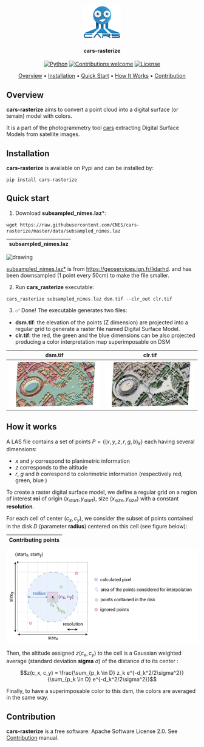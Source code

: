 <div align="center">
  <a href="https://gitlab.cnes.fr/cars/cars_rasterize"><img src="docs/source/images/picto_transparent.png" alt="CARS" title="CARS"  width="20%"></a>

<h4>cars-rasterize</h4>

[![Python](https://img.shields.io/badge/python-v3.8+-blue.svg)](https://www.python.org/downloads/release/python-380/)
[![Contributions welcome](https://img.shields.io/badge/contributions-welcome-orange.svg)](CONTRIBUTING.md)
[![License](https://img.shields.io/badge/License-Apache%202.0-blue.svg)](https://opensource.org/licenses/Apache-2.0/)

<p>
  <a href="#overview">Overview</a> •
  <a href="#installation">Installation</a> •
  <a href="#quick-start">Quick Start</a> •
  <a href="#how-it-works">How It Works</a> •
  <a href="#contribution">Contribution</a>
</p>
</div>

## Overview

**cars-rasterize** aims to convert a point cloud into a digital surface (or terrain) model with colors.

It is a part of the  photogrammetry tool [cars](https://github.com/cnes/cars) extracting Digital Surface Models from satellite images.

## Installation
**cars-rasterize** is available on Pypi and can be installed by:
```
pip install cars-rasterize
```

## Quick start

1. Download **subsampled_nimes.laz***:
```
wget https://raw.githubusercontent.com/CNES/cars-rasterize/master/data/subsampled_nimes.laz
```

subsampled_nimes.laz |
:-------------------------:|
<img src="docs/source/images/nimes.gif" alt="drawing" width="400"/> 

[subsampled_nimes.laz*](./data/subsampled_nimes.laz) is from https://geoservices.ign.fr/lidarhd. and has been downsampled (1 point every 50cm) to make the file smaller.

2. Run **cars_rasterize** executable:
```
cars_rasterize subsampled_nimes.laz dsm.tif --clr_out clr.tif
```

3. ✅ Done! The executable generates two files:
- **dsm.tif**: the elevation of the points (Z dimension) are projected into a regular grid to generate a raster file named Digital Surface Model.
- **clr.tif**: the red, the green and the blue dimensions can be also projected producing a color interpretation map superimposable on DSM

dsm.tif |  clr.tif
:-------------------------:|:-------------------------:
<img src="docs/source/images/nimes_elevation.png" alt="drawing" width="300"/>|   <img src="docs/source/images/nimes_colors.png" alt="drawing" width="300"/>


## How it works

A LAS file contains a set of points $P = \{(x, y, z, r, g, b)_k\}$ each having several dimensions:
- $x$ and $y$ correspond to planimetric information
- $z$ corresponds to the altitude
- $r$, $g$ and $b$ correspond to colorimetric information (respectively red, green, blue )


To create a raster digital surface model, we define a regular grid on a region of interest **roi** of origin $(x_{start}, y_{start})$, size $(x_{size}, y_{size})$ with a constant **resolution**.

For each cell of center $(c_x, c_y)$, we consider the subset of points contained in the disk $D$ (parameter **radius**) centered on this cell (see figure below):

Contributing points |
:-------------------------:|
<img src="docs/source/images/contributing_points.png" alt="drawing" width="600"/>

Then, the altitude assigned $z(c_x, c_y)$ to the cell is a Gaussian  weighted average (standard deviation **sigma** $\sigma$) of the distance $d$ to its center :

$$z(c_x, c_y) = \frac{\sum_{p_k \in D} z_k e^{-d_k^2/2\sigma^2}}{\sum_{p_k \in D} e^{-d_k^2/2\sigma^2}}$$

Finally, to have a superimposable color to this dsm, the colors are averaged in the same way.

## Contribution
**cars-rasterize** is a free software: Apache Software License 2.0. See [Contribution](./CONTRIBUTING.md) manual.